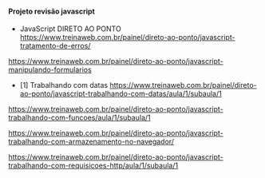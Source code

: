 #### Projeto revisão javascript

* JavaScript DIRETO AO PONTO
https://www.treinaweb.com.br/painel/direto-ao-ponto/javascript-tratamento-de-erros/

https://www.treinaweb.com.br/painel/direto-ao-ponto/javascript-manipulando-formularios

* [1] Trabalhando com datas
https://www.treinaweb.com.br/painel/direto-ao-ponto/javascript-trabalhando-com-datas/aula/1/subaula/1

https://www.treinaweb.com.br/painel/direto-ao-ponto/javascript-trabalhando-com-funcoes/aula/1/subaula/1

https://www.treinaweb.com.br/painel/direto-ao-ponto/javascript-trabalhando-com-armazenamento-no-navegador/

https://www.treinaweb.com.br/painel/direto-ao-ponto/javascript-trabalhando-com-requisicoes-http/aula/1/subaula/1